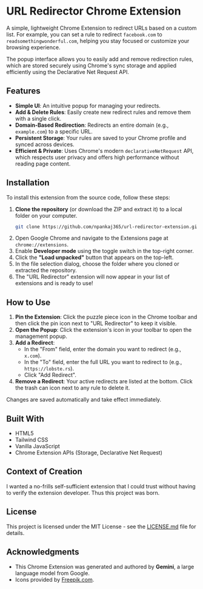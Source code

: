 # URL Redirector Chrome Extension

A simple, lightweight Chrome Extension to redirect URLs based on a custom list. For example, you can set a rule to redirect `facebook.com` to `readsomethingwonderful.com`, helping you stay focused or customize your browsing experience.

The popup interface allows you to easily add and remove redirection rules, which are stored securely using Chrome's sync storage and applied efficiently using the Declarative Net Request API.

## Features

* **Simple UI**: An intuitive popup for managing your redirects.
* **Add & Delete Rules**: Easily create new redirect rules and remove them with a single click.
* **Domain-Based Redirection**: Redirects an entire domain (e.g., `example.com`) to a specific URL.
* **Persistent Storage**: Your rules are saved to your Chrome profile and synced across devices.
* **Efficient & Private**: Uses Chrome's modern `declarativeNetRequest` API, which respects user privacy and offers high performance without reading page content.

## Installation

To install this extension from the source code, follow these steps:

1.  **Clone the repository** (or download the ZIP and extract it) to a local folder on your computer.
    ```bash
    git clone https://github.com/npankaj365/url-redirector-extension.git
    ```
2.  Open Google Chrome and navigate to the Extensions page at `chrome://extensions`.
3.  Enable **Developer mode** using the toggle switch in the top-right corner.
4.  Click the **"Load unpacked"** button that appears on the top-left.
5.  In the file selection dialog, choose the folder where you cloned or extracted the repository.
6.  The "URL Redirector" extension will now appear in your list of extensions and is ready to use!

## How to Use

1.  **Pin the Extension**: Click the puzzle piece icon in the Chrome toolbar and then click the pin icon next to "URL Redirector" to keep it visible.
2.  **Open the Popup**: Click the extension's icon in your toolbar to open the management popup.
3.  **Add a Redirect**:
    * In the "From" field, enter the domain you want to redirect (e.g., `x.com`).
    * In the "To" field, enter the full URL you want to redirect to (e.g., `https://lobste.rs`).
    * Click "Add Redirect".
4.  **Remove a Redirect**: Your active redirects are listed at the bottom. Click the trash can icon next to any rule to delete it.

Changes are saved automatically and take effect immediately.

## Built With

* HTML5
* Tailwind CSS
* Vanilla JavaScript
* Chrome Extension APIs (Storage, Declarative Net Request)

## Context of Creation

I wanted a no-frills self-sufficient extension that I could trust without having to verify the extension developer. Thus this project was born.

## License

This project is licensed under the MIT License - see the [LICENSE.md](LICENSE.md) file for details.

## Acknowledgments

* This Chrome Extension was generated and authored by **Gemini**, a large language model from Google.
* Icons provided by [Freepik.com](https://freepik.com/).
